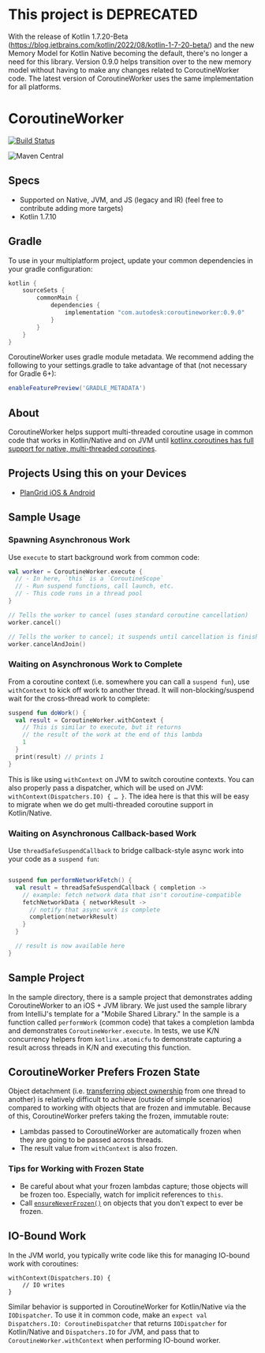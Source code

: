 # This project is DEPRECATED

With the release of Kotlin 1.7.20-Beta (https://blog.jetbrains.com/kotlin/2022/08/kotlin-1-7-20-beta/) and the new 
Memory Model for Kotlin Native becoming the default, there's no longer a need for this library. Version 0.9.0 helps 
transition over to the new memory model without having to make any changes related to CoroutineWorker code. The latest 
version of CoroutineWorker uses the same implementation for all platforms.

# CoroutineWorker

[![Build Status](https://github.com/autodesk/coroutineworker/workflows/build/badge.svg)](https://github.com/autodesk/coroutineworker/actions?query=workflow%3Abuild)

![Maven Central](https://img.shields.io/maven-central/v/com.autodesk/coroutineworker.svg)

## Specs

- Supported on Native, JVM, and JS (legacy and IR) (feel free to contribute adding more targets)
- Kotlin 1.7.10

## Gradle

To use in your multiplatform project, update your common dependencies in your gradle configuration:

```groovy
kotlin {
    sourceSets {
        commonMain {
            dependencies {
                implementation "com.autodesk:coroutineworker:0.9.0"
            }
        }
    }
}
```

CoroutineWorker uses gradle module metadata. We recommend adding the following to your settings.gradle to take advantage of that (not necessary for Gradle 6+):

```groovy
enableFeaturePreview('GRADLE_METADATA')
```

## About

CoroutineWorker helps support multi-threaded coroutine usage in common code that works in Kotlin/Native and on JVM until [kotlinx.coroutines has full support for native, multi-threaded coroutines](https://github.com/Kotlin/kotlinx.coroutines/issues/462).

## Projects Using this on your Devices

- [PlanGrid iOS & Android](https://plangrid.com)

## Sample Usage

### Spawning Asynchronous Work

Use `execute` to start background work from common code:

```kotlin
val worker = CoroutineWorker.execute {
  // - In here, `this` is a `CoroutineScope`
  // - Run suspend functions, call launch, etc.
  // - This code runs in a thread pool
}

// Tells the worker to cancel (uses standard coroutine cancellation)
worker.cancel()

// Tells the worker to cancel; it suspends until cancellation is finished
worker.cancelAndJoin()
```

### Waiting on Asynchronous Work to Complete

From a coroutine context (i.e. somewhere you can call a `suspend fun`), use `withContext` to kick off work to another thread. It will non-blocking/suspend wait for the cross-thread work to complete:

```kotlin
suspend fun doWork() {
  val result = CoroutineWorker.withContext {
    // This is similar to execute, but it returns
    // the result of the work at the end of this lambda
    1
  }
  print(result) // prints 1
}
```

This is like using `withContext` on JVM to switch coroutine contexts. You can also properly pass a dispatcher, which will be used on JVM: `withContext(Dispatchers.IO) { … }`. The idea here is that this will be easy to migrate when we do get multi-threaded coroutine support in Kotlin/Native.

### Waiting on Asynchronous Callback-based Work

Use `threadSafeSuspendCallback` to bridge callback-style async work into your code as a `suspend fun`:

```kotlin

suspend fun performNetworkFetch() {
  val result = threadSafeSuspendCallback { completion ->
    // example: fetch network data that isn't coroutine-compatible
    fetchNetworkData { networkResult ->
      // notify that async work is complete
      completion(networkResult)
    }
  }

  // result is now available here
}
```

## Sample Project

In the sample directory, there is a sample project that demonstrates adding CoroutineWorker to an iOS + JVM library. We just used the sample library from IntelliJ's template for a "Mobile Shared Library." In the sample is a function called `performWork` (common code) that takes a completion lambda and demonstrates `CoroutineWorker.execute`. In tests, we use K/N concurrency helpers from `kotlinx.atomicfu` to demonstrate capturing a result across threads in K/N and executing this function.

## CoroutineWorker Prefers Frozen State

Object detachment (i.e. [transferring object ownership](https://kotlinlang.org/docs/native-concurrency.html#object-transfer-and-freezing) from one thread to another) is relatively difficult to achieve (outside of simple scenarios) compared to working with objects that are frozen and immutable. Because of this, CoroutineWorker prefers taking the frozen, immutable route:

- Lambdas passed to CoroutineWorker are automatically frozen when they are going to be passed across threads.
- The result value from `withContext` is also frozen.

### Tips for Working with Frozen State

- Be careful about what your frozen lambdas capture; those objects will be frozen too. Especially, watch for implicit references to `this`.
- Call [`ensureNeverFrozen()`](https://kotlinlang.org/api/latest/jvm/stdlib/kotlin.native.concurrent/ensure-never-frozen.html) on objects that you don't expect to ever be frozen.

## IO-Bound Work

In the JVM world, you typically write code like this for managing IO-bound work with coroutines:

```
withContext(Dispatchers.IO) {
    // IO writes
}
```
Similar behavior is supported in CoroutineWorker for Kotlin/Native via the `IODispatcher`. To use it in common code, make an `expect val Dispatchers.IO: CoroutineDispatcher` that returns `IODispatcher` for Kotlin/Native and `Dispatchers.IO` for JVM, and pass that to `CoroutineWorker.withContext` when performing IO-bound worker.
